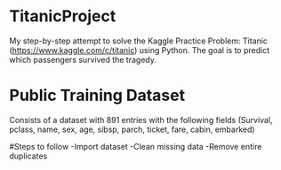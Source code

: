 # TitanicProject

My step-by-step attempt to solve the Kaggle Practice Problem: Titanic (https://www.kaggle.com/c/titanic) using Python. The goal is to predict which passengers survived the tragedy.

# Public Training Dataset
Consists of a dataset with 891 entries with the following fields (Survival, pclass, name, sex, age, sibsp, parch, ticket, fare, cabin, embarked)


#Steps to follow
-Import dataset
-Clean missing data
-Remove entire duplicates
